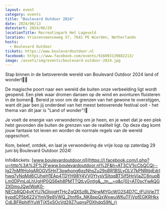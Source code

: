```yaml
---
layout: event
category: events
title: "Boulevard Outdoor 2024"
date: 2024/06/13
datestart: 2024/06/29
locationTitle: Recreatiepark Het Lageveld
location: Vriezenveenseweg 57, 7641 PE Wierden, Netherlands
hosts:
  - Boulevard Outdoor
tickets: https://www.boulevardoutdoor.nl
facebook: https://www.facebook.com/events/916093139882213/
image: /assets/img/events/boulevard-outdoor-2024.jpg
---
```


Stap binnen in de betoverende wereld van Boulevard Outdoor 2024 land of wonder!🌟🎡

De magische poort naar een wereld die buiten onze verbeelding ligt wordt geopend. Een plek waar dromen dansen op de wind en avonturen fluisteren in de bomen🌳. Bereid je voor om de grenzen van het gewone te overstijgen, want dit jaar ben jij onderdeel van het meest betoverende festival ooit - het thema van dit jaar is "Land of wonder"!🔮

Je voelt de energie van verwondering om je heen, en je weet dat je een plek hebt gevonden die buiten de grenzen van de realiteit ligt. Op deze dag komt jouw fantasie tot leven en worden de normale regels van de wereld opgeschort.

Kom, beleef, ontdek, en laat je verwondering de vrije loop op zaterdag 29 juni bij Boulevard Outdoor 2024!

Info&tickets: [www.boulevardoutdoor.nl](https://l.facebook.com/l.php?u=http%3A%2F%2Fwww.boulevardoutdoor.nl%2F&h=AT3CV1icCbQCQi--Ig27nMftHoIgAROGV5HnT3pwhong6qzNhsZu29oBR1BSLyOLV7kPNRtbjEdrlhwq7yNqMd6CUheH1EAp4TDYH98Y4VV0YtysVSItqqBT5if5HnVjaZC6nupBLm0DPmLqLhUgHP0QS6eh8PMTTQtLyGntIg&__tn__=q&c[0]=AT0scYwAQG2X0moJQwlWqK0-NECbRQD4yKYU7kDIojgHTHcZgQXSzBLZNrwMYGcWO2S4D7C_tFUiVje7TkypdCP5b622VYmV9e8VWQ_2hnf6x_NK8ppQxWxwuWKuTFjVpfEGKRHkxCdLBFRphifIYuWTjX5xSOcVd29Z7uqnsPDXhdqS9N_r)
